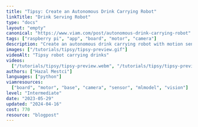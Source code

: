 ```yaml
---
title: "Tipsy: Create an Autonomous Drink Carrying Robot"
linkTitle: "Drink Serving Robot"
type: "docs"
layout: "empty"
canonical: "https://www.viam.com/post/autonomous-drink-carrying-robot"
tags: ["raspberry pi", "app", "board", "motor", "camera"]
description: "Create an autonomous drink carrying robot with motion sensing and machine learning."
images: ["/tutorials/tipsy/tipsy-preview.gif"]
videoAlt: "Tipsy robot carrying drinks"
videos:
  ["/tutorials/tipsy/tipsy-preview.webm", "/tutorials/tipsy/tipsy-preview.mp4"]
authors: ["Hazal Mestci"]
languages: ["python"]
viamresources:
  ["board", "motor", "base", "camera", "sensor", "mlmodel", "vision"]
level: "Intermediate"
date: "2023-05-29"
updated: "2024-04-16"
cost: 770
resource: "blogpost"
---
```

